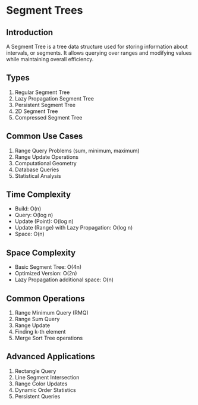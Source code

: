 # Segment Trees

## Introduction
A Segment Tree is a tree data structure used for storing information about intervals, or segments. It allows querying over ranges and modifying values while maintaining overall efficiency.

## Types
1. Regular Segment Tree
2. Lazy Propagation Segment Tree
3. Persistent Segment Tree
4. 2D Segment Tree
5. Compressed Segment Tree

## Common Use Cases
1. Range Query Problems (sum, minimum, maximum)
2. Range Update Operations
3. Computational Geometry
4. Database Queries
5. Statistical Analysis

## Time Complexity
- Build: O(n)
- Query: O(log n)
- Update (Point): O(log n)
- Update (Range) with Lazy Propagation: O(log n)
- Space: O(n)

## Space Complexity
- Basic Segment Tree: O(4n)
- Optimized Version: O(2n)
- Lazy Propagation additional space: O(n)

## Common Operations
1. Range Minimum Query (RMQ)
2. Range Sum Query
3. Range Update
4. Finding k-th element
5. Merge Sort Tree operations

## Advanced Applications
1. Rectangle Query
2. Line Segment Intersection
3. Range Color Updates
4. Dynamic Order Statistics
5. Persistent Queries
